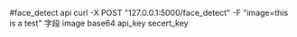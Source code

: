 #face_detect api
curl -X POST "127.0.0.1:5000/face_detect" -F "image=this is a test" 
字段 image base64
api_key
secert_key 
